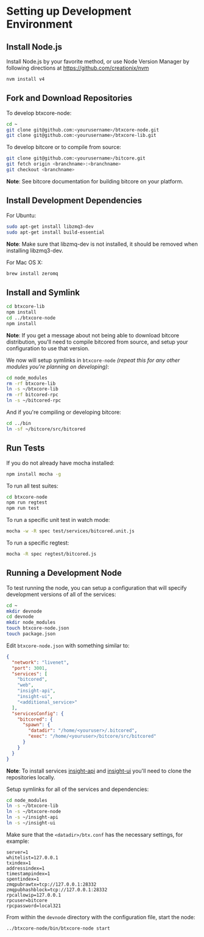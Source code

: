 # Setting up Development Environment

## Install Node.js

Install Node.js by your favorite method, or use Node Version Manager by following directions at https://github.com/creationix/nvm

```bash
nvm install v4
```

## Fork and Download Repositories

To develop btxcore-node:

```bash
cd ~
git clone git@github.com:<yourusername>/btxcore-node.git
git clone git@github.com:<yourusername>/btxcore-lib.git
```

To develop bitcore or to compile from source:

```bash
git clone git@github.com:<yourusername>/bitcore.git
git fetch origin <branchname>:<branchname>
git checkout <branchname>
```
**Note**: See bitcore documentation for building bitcore on your platform.


## Install Development Dependencies

For Ubuntu:
```bash
sudo apt-get install libzmq3-dev
sudo apt-get install build-essential
```
**Note**: Make sure that libzmq-dev is not installed, it should be removed when installing libzmq3-dev.


For Mac OS X:
```bash
brew install zeromq
```

## Install and Symlink

```bash
cd btxcore-lib
npm install
cd ../btxcore-node
npm install
```
**Note**: If you get a message about not being able to download bitcore distribution, you'll need to compile bitcored from source, and setup your configuration to use that version.


We now will setup symlinks in `btxcore-node` *(repeat this for any other modules you're planning on developing)*:
```bash
cd node_modules
rm -rf btxcore-lib
ln -s ~/btxcore-lib
rm -rf bitcored-rpc
ln -s ~/bitcored-rpc
```

And if you're compiling or developing bitcore:
```bash
cd ../bin
ln -sf ~/bitcore/src/bitcored
```

## Run Tests

If you do not already have mocha installed:
```bash
npm install mocha -g
```

To run all test suites:
```bash
cd btxcore-node
npm run regtest
npm run test
```

To run a specific unit test in watch mode:
```bash
mocha -w -R spec test/services/bitcored.unit.js
```

To run a specific regtest:
```bash
mocha -R spec regtest/bitcored.js
```

## Running a Development Node

To test running the node, you can setup a configuration that will specify development versions of all of the services:

```bash
cd ~
mkdir devnode
cd devnode
mkdir node_modules
touch btxcore-node.json
touch package.json
```

Edit `btxcore-node.json` with something similar to:
```json
{
  "network": "livenet",
  "port": 3001,
  "services": [
    "bitcored",
    "web",
    "insight-api",
    "insight-ui",
    "<additional_service>"
  ],
  "servicesConfig": {
    "bitcored": {
      "spawn": {
        "datadir": "/home/<youruser>/.bitcored",
        "exec": "/home/<youruser>/bitcore/src/bitcored"
      }
    }
  }
}
```

**Note**: To install services [insight-api](https://github.com/BTXexplorer/insight-api) and [insight-ui](https://github.com/BTXexplorer/insight-ui) you'll need to clone the repositories locally.

Setup symlinks for all of the services and dependencies:

```bash
cd node_modules
ln -s ~/btxcore-lib
ln -s ~/btxcore-node
ln -s ~/insight-api
ln -s ~/insight-ui
```

Make sure that the `<datadir>/btx.conf` has the necessary settings, for example:
```
server=1
whitelist=127.0.0.1
txindex=1
addressindex=1
timestampindex=1
spentindex=1
zmqpubrawtx=tcp://127.0.0.1:28332
zmqpubhashblock=tcp://127.0.0.1:28332
rpcallowip=127.0.0.1
rpcuser=bitcore
rpcpassword=local321
```

From within the `devnode` directory with the configuration file, start the node:
```bash
../btxcore-node/bin/btxcore-node start
```
